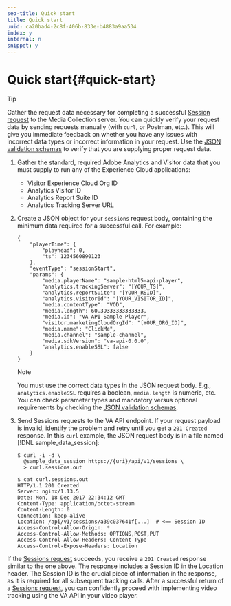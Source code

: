 ```yaml
---
seo-title: Quick start
title: Quick start
uuid: ca20bad4-2c8f-406b-833e-b4883a9aa534
index: y
internal: n
snippet: y
---
```


# Quick start{#quick-start}

<a id="section_m5w_dl5_gcb"></a>

>[!TIP]
>
>Gather the request data necessary for completing a successful [Session request](../../media-collection-api/mc-api-ref/mc-api-sessions-req.md) to the Media Collection server. You can quickly verify your request data by sending requests manually (with `curl`, or Postman, etc.). This will give you immediate feedback on whether you have any issues with incorrect data types or incorrect information in your request. Use the [JSON validation schemas](../../media-collection-api/mc-api-ref/mc-api-json-validation.md) to verify that you are supplying proper request data.

1. Gather the standard, required Adobe Analytics and Visitor data that you must supply to run any of the Experience Cloud applications:

   * Visitor Experience Cloud Org ID
   * Analytics Visitor ID
   * Analytics Report Suite ID
   * Analytics Tracking Server URL

1. Create a JSON object for your `sessions` request body, containing the minimum data required for a successful call. For example: 

   ```
   { 
       "playerTime": { 
           "playhead": 0, 
           "ts": 1234560890123 
       }, 
       "eventType": "sessionStart", 
       "params": { 
           "media.playerName": "sample-html5-api-player", 
           "analytics.trackingServer": "[YOUR_TS]", 
           "analytics.reportSuite": "[YOUR_RSID]", 
           "analytics.visitorId": "[YOUR_VISITOR_ID]", 
           "media.contentType": "VOD", 
           "media.length": 60.39333333333333, 
           "media.id": "VA API Sample Player", 
           "visitor.marketingCloudOrgId": "[YOUR_ORG_ID]", 
           "media.name": "ClickMe", 
           "media.channel": "sample-channel", 
           "media.sdkVersion": "va-api-0.0.0", 
           "analytics.enableSSL": false 
       } 
   }
   ```

   >[!NOTE]
   >
   >You must use the correct data types in the JSON request body. E.g., `analytics.enableSSL` requires a boolean, `media.length` is numeric, etc. You can check parameter types and mandatory versus optional requirements by checking the [JSON validation schemas](../../media-collection-api/mc-api-impl/mc-api-validate-reqs.md).

1. Send Sessions requests to the VA API endpoint. If your request payload is invalid, identify the problem and retry until you get a `201 Created` response. In this `curl` example, the JSON request body is in a file named [!DNL sample_data_session]: 

   ```
   $ curl -i -d \ 
     @sample_data_session https://{uri}/api/v1/sessions \ 
     > curl.sessions.out 
    
   $ cat curl.sessions.out 
   HTTP/1.1 201 Created 
   Server: nginx/1.13.5 
   Date: Mon, 18 Dec 2017 22:34:12 GMT 
   Content-Type: application/octet-stream 
   Content-Length: 0 
   Connection: keep-alive 
   Location: /api/v1/sessions/a39c037641f[...]  # <== Session ID  
   Access-Control-Allow-Origin: * 
   Access-Control-Allow-Methods: OPTIONS,POST,PUT 
   Access-Control-Allow-Headers: Content-Type 
   Access-Control-Expose-Headers: Location
   ```

If the [Sessions request](../../media-collection-api/mc-api-ref/mc-api-sessions-req.md) succeeds, you receive a `201 Created` response similar to the one above. The response includes a Session ID in the Location header. The Session ID is the crucial piece of information in the response, as it is required for all subsequent tracking calls. After a successful return of a [Sessions request](../../media-collection-api/mc-api-ref/mc-api-sessions-req.md), you can confidently proceed with implementing video tracking using the VA API in your video player.
